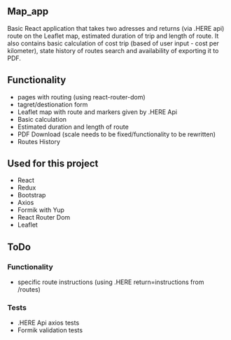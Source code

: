## Map_app
Basic React application that takes two adresses and returns (via .HERE api) route on the Leaflet map, estimated duration of trip and length of route.
It also contains basic calculation of cost trip (based of user input - cost per kilometer), state history of routes search and availability of exporting it to PDF.

## Functionality
- pages with routing (using react-router-dom)
- tagret/destionation form
- Leaflet map with route and markers given by .HERE Api
- Basic calculation
- Estimated duration and length of route
- PDF Download (scale needs to be fixed/functionality to be rewritten)
- Routes History

## Used for this project
- React
- Redux
- Bootstrap
- Axios
- Formik with Yup
- React Router Dom
- Leaflet

## ToDo
### Functionality
- specific route instructions (using .HERE return=instructions from /routes)
### Tests
- .HERE Api axios tests
- Formik validation tests





